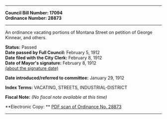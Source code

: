 * * * * *  
  
**Council Bill Number: [](#h0)[](#h2)17094**   
**Ordinance Number: 28873**  
  
* * * * *  
  
An ordinance vacating portions of Montana Street on petition of George Kinnear, and others.  
  
**Status:** Passed   
**Date passed by Full Council:** February 5, 1912   
**Date filed with the City Clerk:** February 8, 1912   
**Date of Mayor's signature:** February 8, 1912   
[(about the signature date)](/~public/approvaldate.htm)   
  
  
**Date introduced/referred to committee:** January 29, 1912   
  
**Index Terms:** VACATING, STREETS, INDUSTRIAL-DISTRICT  
  
**Fiscal Note:** *(No fiscal note available at this time)*  
  
**Electronic Copy: ** [PDF scan of Ordinance No. 28873](/~archives/Ordinances/Ord_28873.pdf)  
  
* * * * *  
